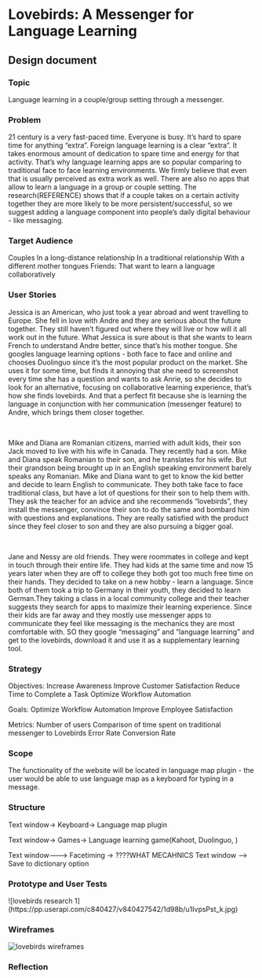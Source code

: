 <h1>Lovebirds: A Messenger for Language Learning</h1>
<h2>Design document</h2>
<h3>Topic</h3>
<p>Language learning in a couple/group setting through a messenger.</p>
<h3>Problem</h3>
<p>21 century is a very fast-paced time. Everyone is busy. It’s hard to spare time for anything “extra”. Foreign language learning is a clear “extra”. It takes enormous amount of dedication to spare time and energy for that activity. That’s why language learning apps are so popular comparing to traditional face to face learning environments. We firmly believe that even that is usually perceived as extra work as well. There are also no apps that allow to learn a language in a group or couple setting. The research(REFERENCE) shows that if a couple takes on a certain activity together they are more likely to be more persistent/successful, so we suggest adding a language component into people’s daily digital behaviour - like messaging.</p>
<h3>Target Audience</h3>
<p>Couples
In a long-distance relationship
In a traditional relationship
With a different mother tongues
Friends:
That want to learn a language collaboratively</p>
<h3>User Stories</h3>
<p>Jessica is an American, who just took a year abroad and went travelling to Europe. She fell in love with Andre and they are serious about the future together. They still haven’t figured out where they will live or how will it all work out in the future. What Jessica is sure about is that she wants to learn French to understand Andre better, since that’s his mother tongue. She googles language learning options - both face to face and online and chooses Duolinguo since it’s the most popular product on the market. She uses it for some time, but finds it annoying that she need to screenshot every time she has a question and wants to ask Anrie, so she decides to look for an alternative, focusing on collaborative learning experience, that’s how she finds lovebirds. And that a perfect fit because she is learning the language in conjunction with her communication (messenger feature) to Andre, which brings them closer together.</p><br>
<p>Mike and Diana are Romanian citizens, married with adult kids, their son Jack moved to live with his wife in Canada. They recently had a son. Mike and Diana speak Romanian to their son, and he translates for his wife. But their grandson being brought up in an English speaking environment barely speaks any Romanian. Mike and Diana want to get to know the kid better and decide to learn English to communicate. They both take face to face traditional class, but have a lot of questions for their son to help them with. They ask the teacher for an advice and she recommends “lovebirds”, they install the messenger, convince their son to do the same and bombard him with questions and explanations. They are really satisfied with the product since they feel closer to son and they are also pursuing a bigger goal.</p><br>
<p>Jane and Nessy are old friends. They were roommates in college and kept in touch through their entire life. They had kids at the same time and now 15 years later when they are off to college they both got too much free time on their hands. They decided to take on a new hobby - learn a language. Since both of them took a trip to Germany in their youth, they  decided to learn German.They taking a class in a local community college and their teacher suggests they search for apps to maximize their learning experience. Since their kids are far away and they mostly use messenger apps to communicate they feel like messaging is the mechanics they are most comfortable with. SO they google “messaging” and “language learning” and get to the lovebirds, download it and use it as a supplementary learning tool.</p>
<h3>Strategy</h3>
<p>Objectives:
Increase Awareness
Improve Customer Satisfaction
Reduce Time to Complete a Task
Optimize Workflow Automation<br>

Goals:
Optimize Workflow Automation
Improve Employee Satisfaction<br>

Metrics:
Number of users
Comparison of time spent on traditional messenger to Lovebirds
Error Rate
Conversion Rate</p>
<h3>Scope</h3>
The functionality of the website will be located in language map plugin - the user would be able to use language map as a keyboard for typing in a message.   
<h3>Structure</h3>
<p>Text window→ Keyboard→ Language map plugin

Text window→ Games→ Language learning game(Kahoot, Duolinguo, )

Text window---> Facetiming → ????WHAT MECAHNICS
Text window --> Save to dictionary option</p>
<h3>Prototype and User Tests</h3>
![lovebirds research 1](https://pp.userapi.com/c840427/v840427542/1d98b/u1IvpsPst_k.jpg)

<h3>Wireframes</h3>

![lovebirds wireframes](https://user-images.githubusercontent.com/25942653/31867239-b973cd24-b759-11e7-87de-0b65eebf1bdc.jpg)

<h3>Reflection</h3>
